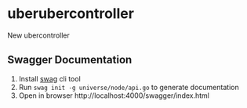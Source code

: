 # uberubercontroller
New ubercontroller

## Swagger Documentation
1. Install [swag](https://github.com/swaggo/swag) cli tool
2. Run `swag init -g universe/node/api.go` to generate documentation
3. Open in browser http://localhost:4000/swagger/index.html

